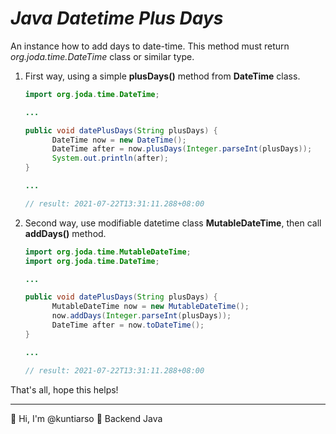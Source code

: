 # *Java Datetime Plus Days*

An instance how to add days to date-time. This method must return *org.joda.time.DateTime* class or similar type.

1. First way, using a simple **plusDays()** method from **DateTime** class.

   ```java
   import org.joda.time.DateTime;
   
   ...
   
   public void datePlusDays(String plusDays) {
         DateTime now = new DateTime();
         DateTime after = now.plusDays(Integer.parseInt(plusDays));
         System.out.println(after);
   }
   
   ...
   
   // result: 2021-07-22T13:31:11.288+08:00
   ```

2. Second way, use modifiable datetime class **MutableDateTime**, then call **addDays()** method.

   ```java
   import org.joda.time.MutableDateTime;
   import org.joda.time.DateTime;
   
   ...
   
   public void datePlusDays(String plusDays) {
         MutableDateTime now = new MutableDateTime();
         now.addDays(Integer.parseInt(plusDays));
         DateTime after = now.toDateTime();    
   }
   
   ...
   
   // result: 2021-07-22T13:31:11.288+08:00
   ```

That's all, hope this helps!

------

:wave: Hi, I'm @kuntiarso	:closed_book: Backend Java



